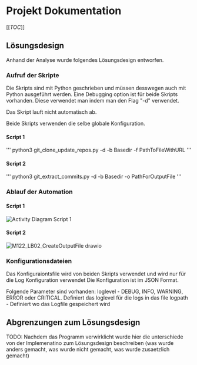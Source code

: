# Projekt Dokumentation

[[_TOC_]]

## Lösungsdesign
Anhand der Analyse wurde folgendes Lösungsdesign entworfen.

### Aufruf der Skripte

Die Skripts sind mit Python geschrieben und müssen desswegen auch mit Python ausgeführt werden.
Eine Debugging option ist für beide Skripts vorhanden. Diese verwendet man indem man den Flag "-d" verwendet.

Das Skript lauft nicht automatisch ab.

Beide Skripts verwenden die selbe globale Konfiguration.

#### Script 1
'''
python3 git_clone_update_repos.py -d -b Basedir -f PathToFileWithURL
'''

#### Script 2
'''
python3 git_extract_commits.py -d -b Basedir -o PathForOutputFile
'''

### Ablauf der Automation

#### Script 1
![Activity Diagram Script 1](https://user-images.githubusercontent.com/71868338/160097514-774fc902-b344-4220-a1c2-5a5d7ec9400d.png)
#### Script 2
![M122_LB02_CreateOutputFile drawio](https://user-images.githubusercontent.com/69149487/160097776-1ce4bc69-e995-44b3-bbc2-e776018d5122.png)

### Konfigurationsdateien

Das Konfiguraiontsfile wird von beiden Skripts verwendet und wird nur für die Log Konfiguration verwendet
Die Konfiguration ist im JSON Format.

Folgende Parameter sind vorhanden:
loglevel  - DEBUG, INFO, WARNING, ERROR oder CRITICAL. Definiert das loglevel für die logs in das file 
logpath   - Definiert wo das Logfile gespeichert wird


## Abgrenzungen zum Lösungsdesign

TODO: Nachdem das Programm verwirklicht wurde hier die unterschiede von der Implemenatino zum Lösungsdesign beschreiben (was wurde anders gemacht, was wurde nicht gemacht, was wurde zusaetzlich gemacht)
